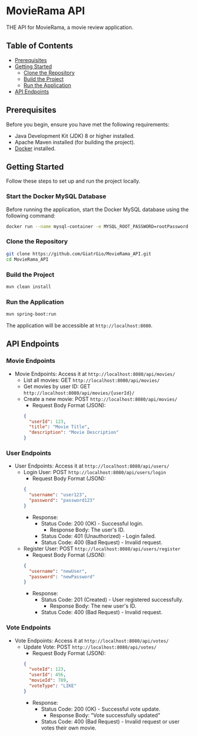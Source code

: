 # MovieRama API

THE API for MovieRama, a movie review application.

## Table of Contents

- [Prerequisites](#prerequisites)
- [Getting Started](#getting-started)
    - [Clone the Repository](#clone-the-repository)
    - [Build the Project](#build-the-project)
    - [Run the Application](#run-the-application)
- [API Endpoints](#api-endpoints)

## Prerequisites

Before you begin, ensure you have met the following requirements:

- Java Development Kit (JDK) 8 or higher installed.
- Apache Maven installed (for building the project).
- [Docker](https://www.docker.com/) installed.

## Getting Started

Follow these steps to set up and run the project locally.

### Start the Docker MySQL Database

Before running the application, start the Docker MySQL database using the following command:

```bash
docker run --name mysql-container -e MYSQL_ROOT_PASSWORD=rootPassword -e MYSQL_DATABASE=MovieRama -e MYSQL_USER=adminName -e MYSQL_PASSWORD=adminPassword -d -p 3306:3306 mysql:latest
```

### Clone the Repository

```bash
git clone https://github.com/GiatrGio/MovieRama_API.git
cd MovieRama_API
```

### Build the Project

```bash
mvn clean install
```

### Run the Application

```bash
mvn spring-boot:run
```

The application will be accessible at `http://localhost:8080`.

## API Endpoints

### Movie Endpoints

- Movie Endpoints: Access it at `http://localhost:8080/api/movies/`
    - List all movies: GET `http://localhost:8080/api/movies/`
    - Get movies by user ID: GET `http://localhost:8080/api/movies/{userId}/`
    - Create a new movie: POST `http://localhost:8080/api/movies/`
        - Request Body Format (JSON):
      ```json
      {
        "userId": 123,
        "title": "Movie Title",
        "description": "Movie Description"
      }
      ```

### User Endpoints

- User Endpoints: Access it at `http://localhost:8080/api/users/`
    - Login User: POST `http://localhost:8080/api/users/login`
        - Request Body Format (JSON):
      ```json
      {
        "username": "user123",
        "password": "password123"
      }
      ```
        - Response:
            - Status Code: 200 (OK) - Successful login.
                - Response Body: The user's ID.
            - Status Code: 401 (Unauthorized) - Login failed.
            - Status Code: 400 (Bad Request) - Invalid request.
    - Register User: POST `http://localhost:8080/api/users/register`
        - Request Body Format (JSON):
      ```json
      {
        "username": "newUser",
        "password": "newPassword"
      }
      ```
        - Response:
            - Status Code: 201 (Created) - User registered successfully.
                - Response Body: The new user's ID.
            - Status Code: 400 (Bad Request) - Invalid request.

### Vote Endpoints

- Vote Endpoints: Access it at `http://localhost:8080/api/votes/`
    - Update Vote: POST `http://localhost:8080/api/votes/`
        - Request Body Format (JSON):
      ```json
      {
        "voteId": 123,
        "userId": 456,
        "movieId": 789,
        "voteType": "LIKE"
      }
      ```
        - Response:
            - Status Code: 200 (OK) - Successful vote update.
                - Response Body: "Vote successfully updated"
            - Status Code: 400 (Bad Request) - Invalid request or user votes their own movie.
